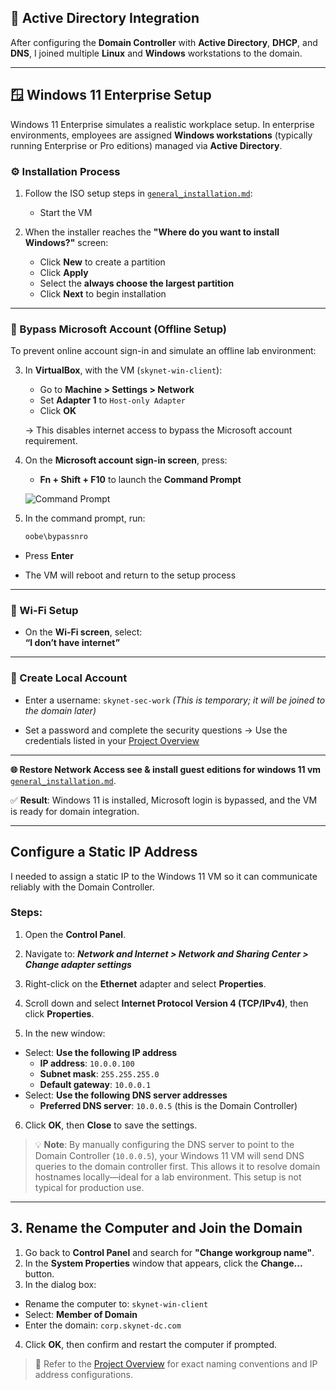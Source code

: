 ## 🏢 Active Directory Integration

After configuring the **Domain Controller** with **Active Directory**, **DHCP**, and **DNS**, I joined multiple **Linux** and **Windows** workstations to the domain.

---

## 🪟 Windows 11 Enterprise Setup

Windows 11 Enterprise simulates a realistic workplace setup. In enterprise environments, employees are assigned **Windows workstations** (typically running Enterprise or Pro editions) managed via **Active Directory**.

### ⚙️ Installation Process

1. Follow the ISO setup steps in [`general_installation.md`](./1.general_installation.md):
   - Start the VM

2. When the installer reaches the **"Where do you want to install Windows?"** screen:
   - Click **New** to create a partition
   - Click **Apply**
   - Select the **always choose the largest partition**
   - Click **Next** to begin installation
---

### 🚫 Bypass Microsoft Account (Offline Setup)

To prevent online account sign-in and simulate an offline lab environment:

3. In **VirtualBox**, with the VM (`skynet-win-client`):
   - Go to **Machine > Settings > Network**
   - Set **Adapter 1** to `Host-only Adapter`
   - Click **OK**

   → This disables internet access to bypass the Microsoft account requirement.

4. On the **Microsoft account sign-in screen**, press:
   - **Fn + Shift + F10** to launch the **Command Prompt**

   ![Command Prompt](img/commandprompt.png)

5. In the command prompt, run:
   ```bash
   oobe\bypassnro

- Press **Enter**

- The VM will reboot and return to the setup process

---

### 📡 Wi-Fi Setup

- On the **Wi-Fi screen**, select:  
  **“I don’t have internet”**

---

### 👤 Create Local Account

- Enter a username:  `skynet-sec-work` _(This is temporary; it will be joined to the domain later)_

- Set a password and complete the security questions → Use the credentials listed in your [Project Overview](https://github.com/Genvarelli/Threat-Detection-Monitoring-Lab)

---

**🌐 Restore Network Access see & install guest editions for windows 11 vm** [`general_installation.md`](./1.general_installation.md).


✅ **Result**: Windows 11 is installed, Microsoft login is bypassed, and the VM is ready for domain integration.

---

## Configure a Static IP Address

I needed to assign a static IP to the Windows 11 VM so it can communicate reliably with the Domain Controller.

### Steps:

1. Open the **Control Panel**.
2. Navigate to:
  ***Network and Internet > Network and Sharing Center > Change adapter settings***

3. Right-click on the **Ethernet** adapter and select **Properties**.
4. Scroll down and select **Internet Protocol Version 4 (TCP/IPv4)**, then click **Properties**.
5. In the new window:
- Select: **Use the following IP address**
  - **IP address**: `10.0.0.100`
  - **Subnet mask**: `255.255.255.0`
  - **Default gateway**: `10.0.0.1`
- Select: **Use the following DNS server addresses**
  - **Preferred DNS server**: `10.0.0.5` (this is the Domain Controller)
6. Click **OK**, then **Close** to save the settings.

> 💡 **Note**: By manually configuring the DNS server to point to the Domain Controller (`10.0.0.5`), your Windows 11 VM will send DNS queries to the domain controller first. This allows it to resolve domain hostnames locally—ideal for a lab environment. This setup is not typical for production use.

---

## 3. Rename the Computer and Join the Domain

1. Go back to **Control Panel** and search for **"Change workgroup name"**.
2. In the **System Properties** window that appears, click the **Change...** button.
3. In the dialog box:
- Rename the computer to: `skynet-win-client`
- Select: **Member of Domain**
- Enter the domain: `corp.skynet-dc.com`
4. Click **OK**, then confirm and restart the computer if prompted.

> 🔗 Refer to the [Project Overview](https://github.com/Genvarelli/Threat-Detection-Monitoring-Lab) for exact naming conventions and IP address configurations.
